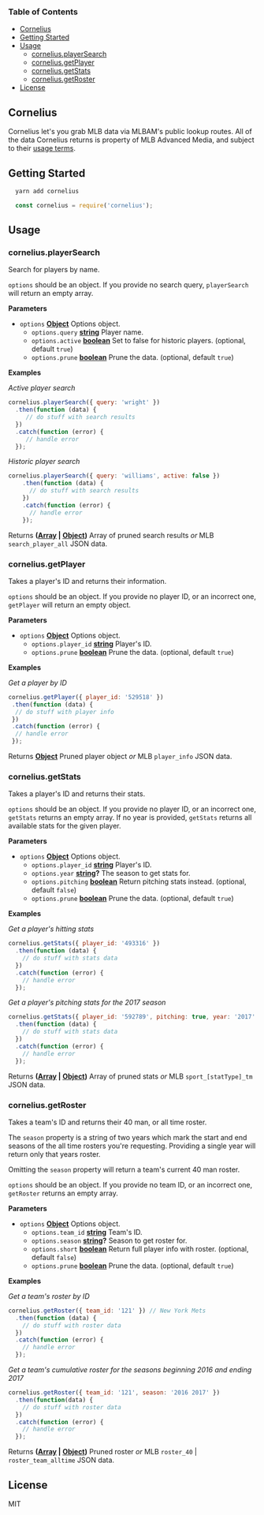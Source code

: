 <!-- Generated by documentation.js. Update this documentation by updating the source code. -->

### Table of Contents

-   [Cornelius](#cornelius)
-   [Getting Started](#getting-started)
-   [Usage](#usage)
    -   [cornelius.playerSearch](#corneliusplayersearch)
    -   [cornelius.getPlayer](#corneliusgetplayer)
    -   [cornelius.getStats](#corneliusgetstats)
    -   [cornelius.getRoster](#corneliusgetroster)
-   [License](#license)

## Cornelius

Cornelius let's you grab MLB data via MLBAM's public lookup routes. All of the data Cornelius returns is property of MLB Advanced Media, and subject to their [usage terms](http://gdx.mlb.com/components/copyright.txt).


## Getting Started

```sh
  yarn add cornelius
```

```javascript
  const cornelius = require('cornelius');
```


## Usage




### cornelius.playerSearch

Search for players by name.

`options` should be an object.
If you provide no search query, `playerSearch` will return an empty array.

**Parameters**

-   `options` **[Object](https://developer.mozilla.org/docs/Web/JavaScript/Reference/Global_Objects/Object)** Options object.
    -   `options.query` **[string](https://developer.mozilla.org/docs/Web/JavaScript/Reference/Global_Objects/String)** Player name.
    -   `options.active` **[boolean](https://developer.mozilla.org/docs/Web/JavaScript/Reference/Global_Objects/Boolean)** Set to false for historic players. (optional, default `true`)
    -   `options.prune` **[boolean](https://developer.mozilla.org/docs/Web/JavaScript/Reference/Global_Objects/Boolean)** Prune the data. (optional, default `true`)

**Examples**

_Active player search_

```javascript
cornelius.playerSearch({ query: 'wright' })
  .then(function (data) {
     // do stuff with search results
  })
  .catch(function (error) {
     // handle error
  });
```

_Historic player search_

```javascript
cornelius.playerSearch({ query: 'williams', active: false })
    .then(function (data) {
      // do stuff with search results
    })
    .catch(function (error) {
      // handle error
    });
```

Returns **([Array](https://developer.mozilla.org/docs/Web/JavaScript/Reference/Global_Objects/Array) \| [Object](https://developer.mozilla.org/docs/Web/JavaScript/Reference/Global_Objects/Object))** Array of pruned search results _or_ MLB `search_player_all` JSON data.

### cornelius.getPlayer

Takes a player's ID and returns their information.

`options` should be an object.
If you provide no player ID, or an incorrect one, `getPlayer` will return
an empty object.

**Parameters**

-   `options` **[Object](https://developer.mozilla.org/docs/Web/JavaScript/Reference/Global_Objects/Object)** Options object.
    -   `options.player_id` **[string](https://developer.mozilla.org/docs/Web/JavaScript/Reference/Global_Objects/String)** Player's ID.
    -   `options.prune` **[boolean](https://developer.mozilla.org/docs/Web/JavaScript/Reference/Global_Objects/Boolean)** Prune the data. (optional, default `true`)

**Examples**

_Get a player by ID_

```javascript
cornelius.getPlayer({ player_id: '529518' })
 .then(function (data) {
  // do stuff with player info
 })
 .catch(function (error) {
  // handle error
 });
```

Returns **[Object](https://developer.mozilla.org/docs/Web/JavaScript/Reference/Global_Objects/Object)** Pruned player object _or_ MLB `player_info` JSON data.

### cornelius.getStats

Takes a player's ID and returns their stats.

`options` should be an object.
If you provide no player ID, or an incorrect one, `getStats` returns an empty array.
If no year is provided, `getStats` returns all available stats for the given player.

**Parameters**

-   `options` **[Object](https://developer.mozilla.org/docs/Web/JavaScript/Reference/Global_Objects/Object)** Options object.
    -   `options.player_id` **[string](https://developer.mozilla.org/docs/Web/JavaScript/Reference/Global_Objects/String)** Player's ID.
    -   `options.year` **[string](https://developer.mozilla.org/docs/Web/JavaScript/Reference/Global_Objects/String)?** The season to get stats for.
    -   `options.pitching` **[boolean](https://developer.mozilla.org/docs/Web/JavaScript/Reference/Global_Objects/Boolean)** Return pitching stats instead. (optional, default `false`)
    -   `options.prune` **[boolean](https://developer.mozilla.org/docs/Web/JavaScript/Reference/Global_Objects/Boolean)** Prune the data. (optional, default `true`)

**Examples**

_Get a player's hitting stats_

```javascript
cornelius.getStats({ player_id: '493316' })
  .then(function (data) {
    // do stuff with stats data
  })
  .catch(function (error) {
    // handle error
  });
```

_Get a player's pitching stats for the 2017 season_

```javascript
cornelius.getStats({ player_id: '592789', pitching: true, year: '2017' })
  .then(function (data) {
    // do stuff with stats data
  })
  .catch(function (error) {
    // handle error
  });
```

Returns **([Array](https://developer.mozilla.org/docs/Web/JavaScript/Reference/Global_Objects/Array) \| [Object](https://developer.mozilla.org/docs/Web/JavaScript/Reference/Global_Objects/Object))** Array of pruned stats _or_ MLB `sport_[statType]_tm` JSON data.

### cornelius.getRoster

Takes a team's ID and returns their 40 man, or all time roster.

The `season` property is a string of two years which mark the start and end seasons of the
all time rosters you're requesting. Providing a single year will return only that years roster.

Omitting the `season` property will return a team's current 40 man roster.

`options` should be an object.
If you provide no team ID, or an incorrect one, `getRoster` returns an empty array.

**Parameters**

-   `options` **[Object](https://developer.mozilla.org/docs/Web/JavaScript/Reference/Global_Objects/Object)** Options object.
    -   `options.team_id` **[string](https://developer.mozilla.org/docs/Web/JavaScript/Reference/Global_Objects/String)** Team's ID.
    -   `options.season` **[string](https://developer.mozilla.org/docs/Web/JavaScript/Reference/Global_Objects/String)?** Season to get roster for.
    -   `options.short` **[boolean](https://developer.mozilla.org/docs/Web/JavaScript/Reference/Global_Objects/Boolean)** Return full player info with roster. (optional, default `false`)
    -   `options.prune` **[boolean](https://developer.mozilla.org/docs/Web/JavaScript/Reference/Global_Objects/Boolean)** Prune the data. (optional, default `true`)

**Examples**

_Get a team's roster by ID_

```javascript
cornelius.getRoster({ team_id: '121' }) // New York Mets
  .then(function (data) {
    // do stuff with roster data
  })
  .catch(function (error) {
    // handle error
  });
```

_Get a team's cumulative roster for the seasons beginning 2016 and ending 2017_

```javascript
cornelius.getRoster({ team_id: '121', season: '2016 2017' })
  .then(function(data) {
    // do stuff with roster data
  })
  .catch(function (error) {
    // handle error
  });
```

Returns **([Array](https://developer.mozilla.org/docs/Web/JavaScript/Reference/Global_Objects/Array) \| [Object](https://developer.mozilla.org/docs/Web/JavaScript/Reference/Global_Objects/Object))** Pruned roster _or_ MLB `roster_40` \| `roster_team_alltime` JSON data.

## License

MIT

